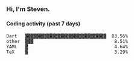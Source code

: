 ### Hi, I'm Steven.

#### Coding activity (past 7 days)
```
Dart   ▓▓▓▓▓▓▓▓▓▓▓▓▓▓▓▓▓▓▓▓▓▓▓▓▓▓▓▓▓▓  83.56%
other  ▓▓▓                              8.51%
YAML   ▓                                4.64%
TeX    ▓                                3.29%
```
